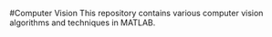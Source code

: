#Computer Vision
This repository contains various computer vision algorithms and techniques in MATLAB.